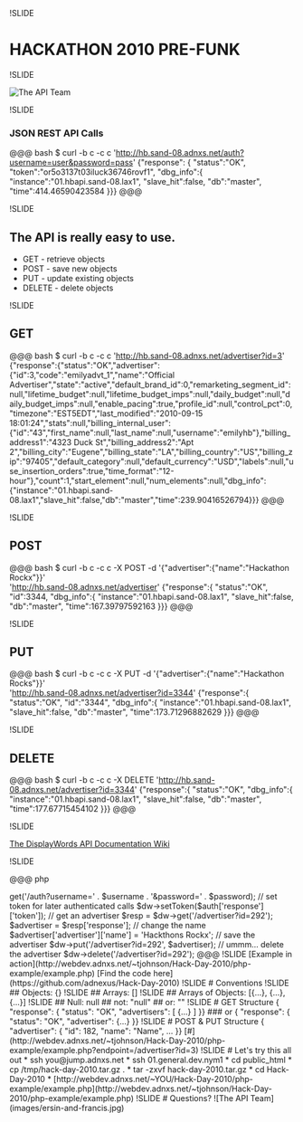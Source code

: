 !SLIDE

# HACKATHON 2010 PRE-FUNK

!SLIDE

![The API Team](http://c2.api.ning.com/files/Y8bD62HksPiqGEdvkf-nZKrAoqvYjilbK61gmjIOvkwqsyuq-7iXgJ96ec0UYgiNgtS4LBR*-ab*3Tm8lRxwN-OZZ4LWvoqY/Hackers_1995_Jonny_Lee_Miller_Angelina_Jolie.jpg)

!SLIDE

### JSON REST API Calls

@@@ bash
$ curl -b c -c c 'http://hb.sand-08.adnxs.net/auth?username=user&password=pass'
{"response": {
	"status":"OK",
	"token":"or5o3137t03iluck36746rovf1",
	"dbg_info":{
		"instance":"01.hbapi.sand-08.lax1",
		"slave_hit":false,
		"db":"master",
		"time":414.46590423584
	}}}
@@@

!SLIDE

## The API is really easy to use. 

* GET - retrieve objects
* POST - save new objects
* PUT - update existing objects
* DELETE - delete objects

!SLIDE

## GET

@@@ bash
$ curl -b c -c c 'http://hb.sand-08.adnxs.net/advertiser?id=3'
{"response":{"status":"OK","advertiser":{"id":3,"code":"emilyadvt_1","name":"Official Advertiser","state":"active","default_brand_id":0,"remarketing_segment_id":null,"lifetime_budget":null,"lifetime_budget_imps":null,"daily_budget":null,"daily_budget_imps":null,"enable_pacing":true,"profile_id":null,"control_pct":0,"timezone":"EST5EDT","last_modified":"2010-09-15 18:01:24","stats":null,"billing_internal_user":{"id":"43","first_name":null,"last_name":null,"username":"emilyhb"},"billing_address1":"4323 Duck St","billing_address2":"Apt 2","billing_city":"Eugene","billing_state":"LA","billing_country":"US","billing_zip":"97405","default_category":null,"default_currency":"USD","labels":null,"use_insertion_orders":true,"time_format":"12-hour"},"count":1,"start_element":null,"num_elements":null,"dbg_info":{"instance":"01.hbapi.sand-08.lax1","slave_hit":false,"db":"master","time":239.90416526794}}}
@@@

!SLIDE

## POST

@@@ bash
$ curl -b c -c c -X POST -d '{"advertiser":{"name":"Hackathon Rockx"}}' \
'http://hb.sand-08.adnxs.net/advertiser'
{"response":{
	"status":"OK",
	"id":3344,
	"dbg_info":{
		"instance":"01.hbapi.sand-08.lax1",
		"slave_hit":false,
		"db":"master",
		"time":167.39797592163
}}}
@@@

!SLIDE

## PUT

@@@ bash
$ curl -b c -c c -X PUT -d '{"advertiser":{"name":"Hackathon Rocks"}}' \
'http://hb.sand-08.adnxs.net/advertiser?id=3344'
{"response":{
	"status":"OK",
	"id":"3344",
	"dbg_info":{
		"instance":"01.hbapi.sand-08.lax1",
		"slave_hit":false,
		"db":"master",
		"time":173.71296882629
}}}
@@@

!SLIDE

## DELETE

@@@ bash
$ curl -b c -c c -X DELETE 'http://hb.sand-08.adnxs.net/advertiser?id=3344'
{"response":{
	"status":"OK",
	"dbg_info":{
		"instance":"01.hbapi.sand-08.lax1",
		"slave_hit":false,
		"db":"master",
		"time":177.67715454102
}}}
@@@

!SLIDE

[The DisplayWords API Documentation Wiki](http://wiki.appnexus.com/display/dwapi/Home)

!SLIDE

@@@ php
<?php
// create api object
$dw = new DW('http://dw.sand-08.adnxs.net');
// authenticate
$auth = $dw->get('/auth?username=' . $username . '&password=' . $password);
// set token for later authenticated calls
$dw->setToken($auth['response']['token']);
// get an advertiser
$resp = $dw->get('/advertiser?id=292');
$advertiser = $resp['response'];
// change the name
$advertiser['advertiser']['name'] = 'Hackthons Rockx';
// save the advertiser
$dw->put('/advertiser?id=292', $advertiser);
// ummm... delete the advertiser
$dw->delete('/advertiser?id=292');
@@@

!SLIDE

[Example in action](http://webdev.adnxs.net/~tjohnson/Hack-Day-2010/php-example/example.php)  
[Find the code here](https://github.com/adnexus/Hack-Day-2010)

!SLIDE

# Conventions

!SLIDE

## Objects: {}

!SLIDE

## Arrays: []

!SLIDE

## Arrays of Objects: [{...}, {...}, {...}]

!SLIDE

## Null: null
## not: "null"
## or: ""  

!SLIDE

# GET Structure

{ "response": {
	"status": "OK",
	"advertisers": [
		{...}
	]
}}

### or

{ "response": {
	"status": "OK",
	"advertiser": 
		{...}
}}

!SLIDE

# POST & PUT Structure

{ "advertiser": {
	"id": 182,
	"name": "Name",
	...
}}

[#](http://webdev.adnxs.net/~tjohnson/Hack-Day-2010/php-example/example.php?endpoint=/advertiser?id=3)

!SLIDE

# Let's try this all out

* ssh you@jump.adnxs.net
* ssh 01.general.dev.nym1
* cd public_html
* cp /tmp/hack-day-2010.tar.gz .
* tar -zxvf hack-day-2010.tar.gz
* cd Hack-Day-2010
* [http://webdev.adnxs.net/~YOU/Hack-Day-2010/php-example/example.php](http://webdev.adnxs.net/~tjohnson/Hack-Day-2010/php-example/example.php)

!SLIDE 

# Questions?
![The API Team](images/ersin-and-francis.jpg)
